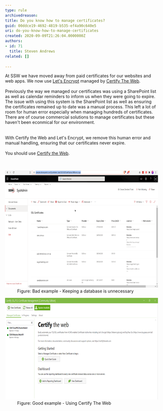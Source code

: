 ```yaml
---
type: rule
archivedreason: 
title: Do you know how to manage certificates?
guid: 00ddce19-4692-4819-b535-ef4a90c640e5
uri: do-you-know-how-to-manage-certificates
created: 2020-09-09T21:26:04.0000000Z
authors:
- id: 71
  title: Steven Andrews
related: []

---
```



At SSW we have moved away from paid certificates for our websites and web apps. We now use <a href="https://letsencrypt.org/">Let's Encrypt</a> managed by <a href="https://certifytheweb.com/">Certify The Web</a>.  <br> <br>Previously the way we managed our certificates was using a SharePoint list as well as calendar reminders to inform us when they were going to expire. The issue with using this system is the SharePoint list as well as ensuring the certificates remained up to date was a manual process. This left a lot of room for human error especially when managing hundreds of certificates. There are of course commercial solutions to manage certificates but these haven't been econmical for our environment.   <br><br><br>With Certify the Web and Let's Encrypt, we remove this human error and manual handling, ensuring that our certificates never expire. <br> <br>You should use <a href="https://certifytheweb.com/">Certify the Web​</a>. ​<br>
<br><excerpt class='endintro'></excerpt><br>
<dl class="badImage"><dt>​<img src="manage-certificates-bad.png" alt="manage-certificates-bad.png" style="width:750px;height:386px;" /></dt><dd>Figure: Bad example - Keeping a database is unnecessary</dd></dl><dl class="goodImage"><dt><img src="manage-certificates-good.png" alt="manage-certificates-good.png" style="width:750px;height:335px;" /></dt><dd>Figure: Good example - Using Certify The Web​<br></dd></dl>


